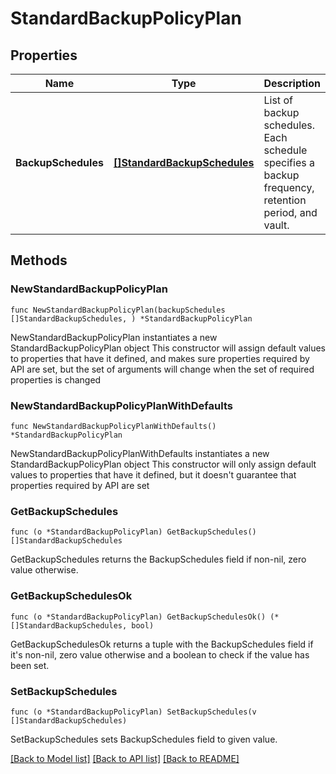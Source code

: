 # StandardBackupPolicyPlan

## Properties

Name | Type | Description | Notes
------------ | ------------- | ------------- | -------------
**BackupSchedules** | [**[]StandardBackupSchedules**](StandardBackupSchedules.md) | List of backup schedules. Each schedule specifies a backup frequency, retention period, and vault.  | 

## Methods

### NewStandardBackupPolicyPlan

`func NewStandardBackupPolicyPlan(backupSchedules []StandardBackupSchedules, ) *StandardBackupPolicyPlan`

NewStandardBackupPolicyPlan instantiates a new StandardBackupPolicyPlan object
This constructor will assign default values to properties that have it defined,
and makes sure properties required by API are set, but the set of arguments
will change when the set of required properties is changed

### NewStandardBackupPolicyPlanWithDefaults

`func NewStandardBackupPolicyPlanWithDefaults() *StandardBackupPolicyPlan`

NewStandardBackupPolicyPlanWithDefaults instantiates a new StandardBackupPolicyPlan object
This constructor will only assign default values to properties that have it defined,
but it doesn't guarantee that properties required by API are set

### GetBackupSchedules

`func (o *StandardBackupPolicyPlan) GetBackupSchedules() []StandardBackupSchedules`

GetBackupSchedules returns the BackupSchedules field if non-nil, zero value otherwise.

### GetBackupSchedulesOk

`func (o *StandardBackupPolicyPlan) GetBackupSchedulesOk() (*[]StandardBackupSchedules, bool)`

GetBackupSchedulesOk returns a tuple with the BackupSchedules field if it's non-nil, zero value otherwise
and a boolean to check if the value has been set.

### SetBackupSchedules

`func (o *StandardBackupPolicyPlan) SetBackupSchedules(v []StandardBackupSchedules)`

SetBackupSchedules sets BackupSchedules field to given value.



[[Back to Model list]](../README.md#documentation-for-models) [[Back to API list]](../README.md#documentation-for-api-endpoints) [[Back to README]](../README.md)


